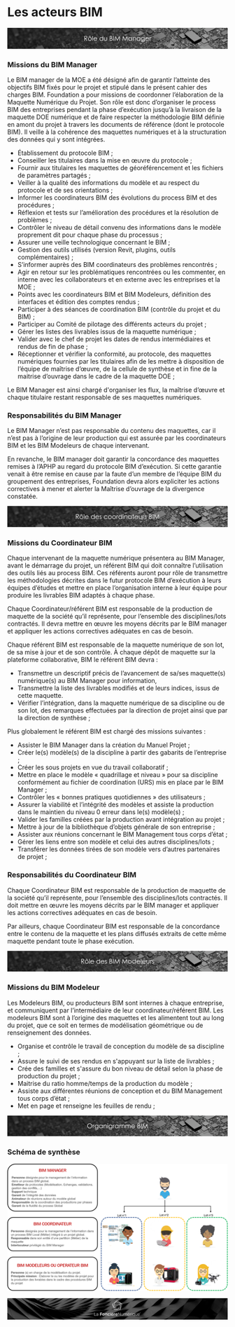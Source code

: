# Les acteurs BIM

![](../../../.gitbook/assets/bim-manager.png)

### Missions du BIM Manager

Le BIM manager de la MOE a été désigné afin de garantir l’atteinte des objectifs BIM fixés pour le projet et stipulé dans le présent cahier des charges BIM. Foundation a pour missions de coordonner l’élaboration de la Maquette Numérique du Projet. Son rôle est donc d’organiser le process BIM des entreprises pendant la phase d’exécution jusqu’à la livraison de la maquette DOE numérique et de faire respecter la méthodologie BIM définie en amont du projet à travers les documents de référence \(dont le protocole BIM\). Il veille à la cohérence des maquettes numériques et à la structuration des données qui y sont intégrées.

* Établissement du protocole BIM ;
* Conseiller les titulaires dans la mise en œuvre du protocole ;
* Fournir aux titulaires les maquettes de géoréférencement et les fichiers de paramètres partagés ;
* Veiller à la qualité des informations du modèle et au respect du protocole et de ses orientations ;
* Informer les coordinateurs BIM des évolutions du process BIM et des procédures ;
* Réflexion et tests sur l’amélioration des procédures et la résolution de problèmes ;
* Contrôler le niveau de détail convenu des informations dans le modèle proprement dit pour chaque phase du processus ;
* Assurer une veille technologique concernant le BIM ;
* Gestion des outils utilisés \(version Revit, plugins, outils complémentaires\) ;
* S’informer auprès des BIM coordinateurs des problèmes rencontrés ;
* Agir en retour sur les problématiques rencontrées ou les commenter, en interne avec les collaborateurs et en externe avec les entreprises et la MOE ;
* Points avec les coordinateurs BIM et BIM Modeleurs, définition des interfaces et édition des comptes rendus ;
* Participer à des séances de coordination BIM \(contrôle du projet et du BIM\) ;
* Participer au Comité de pilotage des différents acteurs du projet ;
* Gérer les listes des livrables issus de la maquette numérique ;
* Valider avec le chef de projet les dates de rendus intermédiaires et rendus de fin de phase ;
* Réceptionner et vérifier la conformité, au protocole, des maquettes numériques fournies par les titulaires afin de les mettre à disposition de l’équipe de maîtrise d’œuvre, de la cellule de synthèse et in fine de la maitrise d’ouvrage dans le cadre de la maquette DOE ;

Le BIM Manager est ainsi chargé d'organiser les flux, la maîtrise d’œuvre et chaque titulaire restant responsable de ses maquettes numériques.

### Responsabilités du BIM Manager

Le BIM Manager n’est pas responsable du contenu des maquettes, car il n’est pas à l’origine de leur production qui est assurée par les coordinateurs BIM et les BIM Modeleurs de chaque intervenant.

En revanche, le BIM manager doit garantir la concordance des maquettes remises à l’APHP au regard du protocole BIM d’exécution. Si cette garantie venait à être remise en cause par la faute d’un membre de l’équipe BIM du groupement des entreprises, Foundation devra alors expliciter les actions correctives à mener et alerter la Maîtrise d’ouvrage de la divergence constatée.

![](../../../.gitbook/assets/bim-coordinateur.png)

### Missions du Coordinateur BIM

Chaque intervenant de la maquette numérique présentera au BIM Manager, avant le démarrage du projet, un référent BIM qui doit connaître l’utilisation des outils liés au process BIM. Ces référents auront pour rôle de transmettre les méthodologies décrites dans le futur protocole BIM d’exécution à leurs équipes d’études et mettre en place l’organisation interne à leur équipe pour produire les livrables BIM adaptés à chaque phase.

Chaque Coordinateur/référent BIM est responsable de la production de maquette de la société qu’il représente, pour l’ensemble des disciplines/lots contractés. Il devra mettre en œuvre les moyens décrits par le BIM manager et appliquer les actions correctives adéquates en cas de besoin.

Chaque référent BIM est responsable de la maquette numérique de son lot, de sa mise à jour et de son contrôle. À chaque dépôt de maquette sur la plateforme collaborative, BIM le référent BIM devra : 

* Transmettre un descriptif précis de l’avancement de sa/ses maquette\(s\) numérique\(s\) au BIM Manager pour information,
* Transmettre la liste des livrables modifiés et de leurs indices, issus de cette maquette.
* Vérifier l’intégration, dans la maquette numérique de sa discipline ou de son lot, des remarques effectuées par la direction de projet ainsi que par la direction de synthèse ;

Plus globalement le référent BIM est chargé des missions suivantes :

* Assister le BIM Manager dans la création du Manuel Projet ;
* Créer le\(s\) modèle\(s\) de la discipline à partir des gabarits de l’entreprise ;
* Créer les sous projets en vue du travail collaboratif ;
* Mettre en place le modèle « quadrillage et niveau » pour sa discipline conformément au fichier de coordination \(URS\) mis en place par le BIM Manager ;
* Contrôler les « bonnes pratiques quotidiennes » des utilisateurs ;
* Assurer la viabilité et l’intégrité des modèles et assiste la production dans le maintien du niveau 0 erreur dans le\(s\) modèle\(s\) ;
* Valider les familles créées par la production avant intégration au projet ;
* Mettre à jour de la bibliothèque d’objets générale de son entreprise ;
* Assister aux réunions concernant le BIM Management tous corps d’état ;
* Gérer les liens entre son modèle et celui des autres disciplines/lots ;
* Transférer les données tirées de son modèle vers d’autres partenaires de projet ;

### Responsabilités du Coordinateur BIM

Chaque Coordinateur BIM est responsable de la production de maquette de la société qu’il représente, pour l’ensemble des disciplines/lots contractés. Il doit mettre en œuvre les moyens décrits par le BIM manager et appliquer les actions correctives adéquates en cas de besoin.

Par ailleurs, chaque Coordinateur BIM est responsable de la concordance entre le contenu de la maquette et les plans diffusés extraits de cette même maquette pendant toute le phase exécution.



![](../../../.gitbook/assets/bim-modeleurs%20%281%29.png)

### Missions du BIM Modeleur

Les Modeleurs BIM, ou producteurs BIM sont internes à chaque entreprise, et communiquent par l’intermédiaire de leur coordinateur/référent BIM. Les modeleurs BIM sont à l’origine des maquettes et les alimentent tout au long du projet, que ce soit en termes de modélisation géométrique ou de renseignement des données.

* Organise et contrôle le travail de conception du modèle de sa discipline ;
* Assure le suivi de ses rendus en s'appuyant sur la liste de livrables ;
* Crée des familles et s'assure du bon niveau de détail selon la phase de production du projet ;
* Maitrise du ratio homme/temps de la production du modèle ;
* Assiste aux différentes réunions de conception et du BIM Management tous corps d’état ;
* Met en page et renseigne les feuilles de rendu ;

![](../../../.gitbook/assets/organigramme-bim%20%281%29.png)

### Schéma de synthèse

![](../../../.gitbook/assets/synth.png)

![](../../../.gitbook/assets/wallpaper_fnum_black.jpg)

